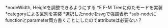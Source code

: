 *nodeWidth, Heightを調整できるようにする
*E F-M Treeに似たモードを実装
*categoryによる区別を実装
*選択したnodeをsvgで強調表示
*sub-nodeにfunctionとparameter両方書くことにしたのでattributeは必要ない？